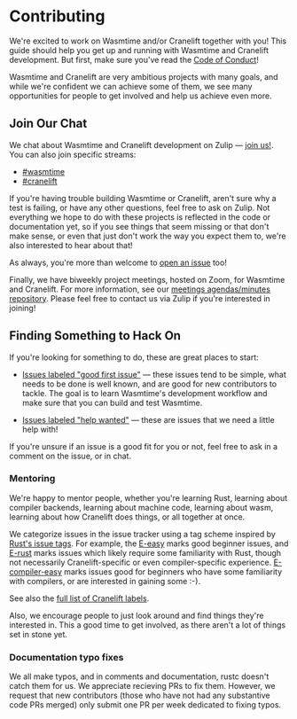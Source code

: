 # Contributing

We're excited to work on Wasmtime and/or Cranelift together with you! This guide
should help you get up and running with Wasmtime and Cranelift development. But
first, make sure you've read the [Code of Conduct](./contributing-coc.html)!

Wasmtime and Cranelift are very ambitious projects with many goals, and while
we're confident we can achieve some of them, we see many opportunities for
people to get involved and help us achieve even more.

## Join Our Chat

We chat about Wasmtime and Cranelift development on Zulip &mdash; [join
us!](https://bytecodealliance.zulipchat.com/). You can also join specific
streams:

* [#wasmtime](https://bytecodealliance.zulipchat.com/#narrow/stream/217126-wasmtime)
* [#cranelift](https://bytecodealliance.zulipchat.com/#narrow/stream/217117-cranelift)

If you're having trouble building Wasmtime or Cranelift, aren't sure why a test
is failing, or have any other questions, feel free to ask on Zulip. Not
everything we hope to do with these projects is reflected in the code or
documentation yet, so if you see things that seem missing or that don't make
sense, or even that just don't work the way you expect them to, we're also
interested to hear about that!

As always, you're more than welcome to [open an
issue](https://github.com/bytecodealliance/wasmtime/issues/new) too!

Finally, we have biweekly project meetings, hosted on Zoom, for Wasmtime and
Cranelift. For more information, see our [meetings agendas/minutes
repository](https://github.com/bytecodealliance/meetings). Please feel free to
contact us via Zulip if you're interested in joining!

## Finding Something to Hack On

If you're looking for something to do, these are great places to start:

* [Issues labeled "good first
  issue"](https://github.com/bytecodealliance/wasmtime/labels/good%20first%20issue)
  &mdash; these issues tend to be simple, what needs to be done is well known,
  and are good for new contributors to tackle. The goal is to learn Wasmtime's
  development workflow and make sure that you can build and test Wasmtime.

* [Issues labeled "help
  wanted"](https://github.com/bytecodealliance/wasmtime/labels/help%20wanted)
  &mdash; these are issues that we need a little help with!

If you're unsure if an issue is a good fit for you or not, feel free to ask in a
comment on the issue, or in chat.

### Mentoring

We're happy to mentor people, whether you're learning Rust, learning about
compiler backends, learning about machine code, learning about wasm, learning
about how Cranelift does things, or all together at once.

We categorize issues in the issue tracker using a tag scheme inspired by
[Rust's issue tags]. For example, the [E-easy] marks good beginner issues,
and [E-rust] marks issues which likely require some familiarity with Rust,
though not necessarily Cranelift-specific or even compiler-specific
experience. [E-compiler-easy] marks issues good for beginners who have
some familiarity with compilers, or are interested in gaining some :-).

See also the [full list of Cranelift labels].

Also, we encourage people to just look around and find things they're
interested in. This a good time to get involved, as there aren't a lot of
things set in stone yet.

### Documentation typo fixes

We all make typos, and in comments and documentation, rustc doesn't catch them
for us. We appreciate recieving PRs to fix them. However, we request that new
contributors (those who have not had any substantive code PRs merged) only
submit one PR per week dedicated to fixing typos.

[Rust's issue tags]: https://github.com/rust-lang/rust/blob/master/CONTRIBUTING.md#issue-triage
[E-easy]: https://github.com/bytecodealliance/wasmtime/labels/cranelift%3AE-easy
[E-rust]: https://github.com/bytecodealliance/wasmtime/labels/cranelift%3AE-rust
[E-compiler-easy]: https://github.com/bytecodealliance/wasmtime/labels/cranelift%3AE-compiler-easy
[full list of Cranelift labels]: https://github.com/bytecodealliance/wasmtime/labels?q=cranelift
